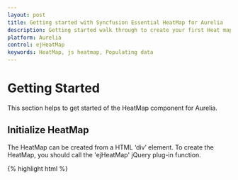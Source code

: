 ```yaml
---
layout: post
title: Getting started with Syncfusion Essential HeatMap for Aurelia
description: Getting started walk through to create your first Heat map.
platform: Aurelia
control: ejHeatMap
keywords: HeatMap, js heatmap, Populating data
---
```


# Getting Started

This section helps to get started of the HeatMap component for Aurelia. 

## Initialize HeatMap

The HeatMap can be created from a HTML ‘div’ element. To create the HeatMap, you should call the 'ejHeatMap' jQuery plug-in function.

{% highlight html %}

<template>
    <div>
        <ej-heat-map e-width="100%" id="heatmap"
                     e-color-mapping-collection.bind="colorMappingCollection"
                     e-is-responsive="true"
                     e-items-source.bind="itemsSource"
                     e-items-mapping.bind="itemsMapping">
        </ej-heat-map>
    </div>
			
{% endhighlight %}

### Prepare and Populate data

Populate product information in a collection called `ItemsSource`.

### Map data into HeatMap

Now data is ready, next we need to configure data source and map rows and columns to visualize. For that, need to prepare `ItemsMapping` add it in resource and set items source and mapping.
Next we can configure color range for these values using color mapping and also configure items mapping based on items source.
 
{% highlight javascript %}

export class BasicUse {
    constructor() {
        let itemSource = [];
        let columns = ["Vegie-spread", "Tofuaa", "Alice Mutton", "Konbu", "Fltemysost", "Perth Pasties", "Boston Crab Meat", "Raclette Courdavault"]
        for (var i = 0; i < columns.length; i++) {
            for (var j = 0; j < 8; j++) {
                var value = Math.floor((Math.random() * 100) + 1);
                itemSource.push({ ProductName: columns[i], Year: "Y"+(2011 + j), Value: value })
            }
        }; 
        let colorMappingCollection = [
          { value: 0, color: '#8ec8f8', label: { text: '0' } },
          { value: 100, color: '#0d47a1', label: { text: '100' } }
        ];
        this.colorMappingCollection = colorMappingCollection;
        this.itemsMapping = {
            column: { 'propertyName': 'ProductName', 'displayName': 'Product Name' },
            row: { 'propertyName': 'Year', 'displayName': 'Year' },
            value: { 'propertyName': 'Value' },
            columnMapping: [
                { 'propertyName': columns[0], 'displayName': columns[0] },
                { 'propertyName': columns[1], 'displayName': columns[1] },
                { 'propertyName': columns[2], 'displayName': columns[2] },
                { 'propertyName': columns[3], 'displayName': columns[3] },
                { 'propertyName': columns[4], 'displayName': columns[4] },
                { 'propertyName': columns[5], 'displayName': columns[5] },
                { 'propertyName': columns[6], 'displayName': columns[6] },
                { 'propertyName': columns[7], 'displayName': columns[7] },

            ],
            headerMapping: { 'propertyName': 'Year', 'displayName': 'Year' }
        };
        this.itemsSource = itemSource;
    }
}

{% endhighlight %}

![](Getting-Started_images/Getting-Started_img1.png)

## Initialize Legend

A legend control is used to represent range value in a gradient, create a legend with the same color mapping as shown below.
 
{% highlight html %}

<template>
    <div>
        <ej-heat-map-legend style="margin: 0 auto; text-align: center;" 
            id="heatmap_legend"
            e-height="50px"
            e-width="75%"
            e-showlabel="true"
            e-color-mapping-collection.bind="colorMappingCollection">
        </ej-heat-map-legend>
    </div>
</template>

{% endhighlight %}

{% highlight javascript %}
 
export class BasicUse {
    constructor() {
      let colorMappingCollection = [
        { value: 0, color: '#8ec8f8', label: { text: '0' } },
        { value: 100, color: '#0d47a1', label: { text: '100' } }
      ];
      this.colorMappingCollection = colorMappingCollection;
    }
}

{% endhighlight %}

![](Getting-Started_images/Getting-Started_img2.png)
